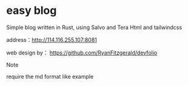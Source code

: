 # easy blog

Simple blog written in Rust, using Salvo and Tera
Html and tailwindcss

address：http://114.116.255.107:8081

web design by： https://github.com/RyanFitzgerald/devfolio

> [!NOTE]
> require the md format like example
